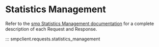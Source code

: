 # Statistics Management

Refer to the [smp Statistics Management documentation](https://jphutchins.github.io/smp/latest/statistics_management/)
for a complete description of each Request and Response.

::: smpclient.requests.statistics_management